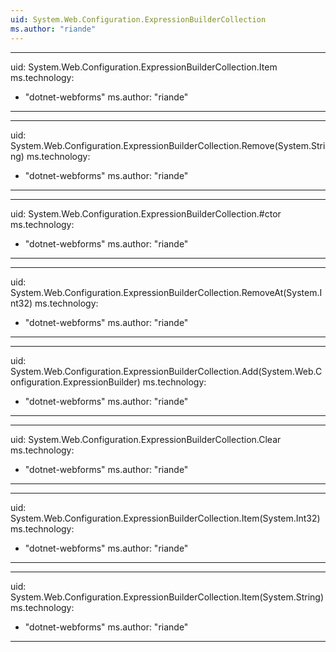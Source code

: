 ```yaml
---
uid: System.Web.Configuration.ExpressionBuilderCollection
ms.author: "riande"
---
```


---
uid: System.Web.Configuration.ExpressionBuilderCollection.Item
ms.technology: 
  - "dotnet-webforms"
ms.author: "riande"
---

---
uid: System.Web.Configuration.ExpressionBuilderCollection.Remove(System.String)
ms.technology: 
  - "dotnet-webforms"
ms.author: "riande"
---

---
uid: System.Web.Configuration.ExpressionBuilderCollection.#ctor
ms.technology: 
  - "dotnet-webforms"
ms.author: "riande"
---

---
uid: System.Web.Configuration.ExpressionBuilderCollection.RemoveAt(System.Int32)
ms.technology: 
  - "dotnet-webforms"
ms.author: "riande"
---

---
uid: System.Web.Configuration.ExpressionBuilderCollection.Add(System.Web.Configuration.ExpressionBuilder)
ms.technology: 
  - "dotnet-webforms"
ms.author: "riande"
---

---
uid: System.Web.Configuration.ExpressionBuilderCollection.Clear
ms.technology: 
  - "dotnet-webforms"
ms.author: "riande"
---

---
uid: System.Web.Configuration.ExpressionBuilderCollection.Item(System.Int32)
ms.technology: 
  - "dotnet-webforms"
ms.author: "riande"
---

---
uid: System.Web.Configuration.ExpressionBuilderCollection.Item(System.String)
ms.technology: 
  - "dotnet-webforms"
ms.author: "riande"
---
